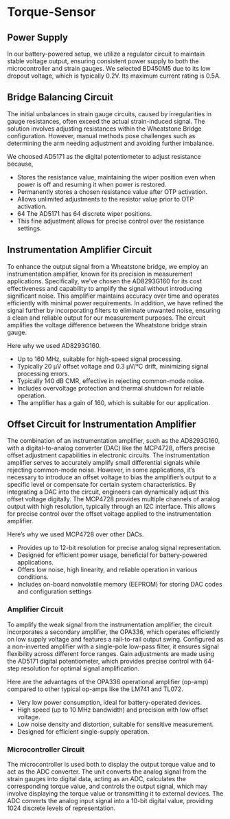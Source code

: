 # Torque-Sensor

## Power Supply

In our battery-powered setup, we utilize a regulator circuit to maintain stable voltage output, ensuring consistent power supply to both the microcontroller and strain gauges. We selected BD450M5 due to its low dropout voltage, which is typically 0.2V. Its maximum current rating is 0.5A.

## Bridge Balancing Circuit
 
The initial unbalances in strain gauge circuits, caused by irregularities in gauge resistances, often exceed the actual strain-induced signal. The solution involves adjusting resistances within the Wheatstone Bridge configuration. However, manual methods pose challenges such as determining the arm needing adjustment and avoiding further imbalance.

We choosed AD5171 as the digital potentiometer to adjust resistance because,
 - Stores the resistance value, maintaining the wiper position even when power is off and resuming it when power is restored.
 - Permanently stores a chosen resistance value after OTP activation.
 - Allows unlimited adjustments to the resistor value prior to OTP activation.
 - 64 The AD5171 has 64 discrete wiper positions.
 - This fine adjustment allows for precise control over the resistance settings.

 ## Instrumentation Amplifier Circuit
 
To enhance the output signal from a Wheatstone bridge, we employ an instrumentation amplifier, known for its precision in measurement applications. Specifically, we’ve chosen the AD8293G160 for its cost effectiveness and capability to amplify the signal without introducing significant noise. This amplifier maintains accuracy over time and operates efficiently with minimal power requirements. In addition, we have refined the signal further by incorporating filters to eliminate unwanted noise, ensuring a clean and reliable output for our measurement purposes. The circuit amplifies the voltage difference between the Wheatstone bridge strain gauge. 

Here why we used AD8293G160.
 - Up to 160 MHz, suitable for high-speed signal processing.
 - Typically 20 µV offset voltage and 0.3 µV/°C drift, minimizing signal processing errors.
 - Typically 140 dB CMR, effective in rejecting common-mode noise.
 - Includes overvoltage protection and thermal shutdown for reliable operation.
 - The amplifier has a gain of 160, which is suitable for our application.

## Offset Circuit for Instrumentation Amplifier
 
The combination of an instrumentation amplifier, such as the AD8293G160, with a digital-to-analog converter (DAC) like the MCP4728, offers precise offset adjustment capabilities in electronic circuits. The instrumentation amplifier serves to accurately amplify small differential signals while rejecting common-mode noise. However, in some applications, it’s necessary to introduce an offset voltage to bias the amplifier’s output to a specific level or compensate for certain system characteristics. By integrating a DAC into the circuit, engineers can dynamically adjust this offset voltage digitally. The MCP4728 provides multiple channels of analog output with high resolution, typically through an I2C interface. This allows for precise control over the offset voltage applied to the instrumentation amplifier.

Here’s why we used MCP4728 over other DACs.
 - Provides up to 12-bit resolution for precise analog signal representation.
 - Designed for efficient power usage, beneficial for battery-powered applications.
 - Offers low noise, high linearity, and reliable operation in various conditions.
 - Includes on-board nonvolatile memory (EEPROM) for storing DAC codes and configuration settings

### Amplifier Circuit
 
To amplify the weak signal from the instrumentation amplifier, the circuit incorporates a secondary amplifier, the OPA336, which operates efficiently on low supply voltage and features a rail-to-rail output swing. Configured as a non-inverted amplifier with a single-pole low-pass filter, it ensures signal flexibility across different force ranges. Gain adjustments are made using the AD5171 digital potentiometer, which provides precise control with 64-step resolution for optimal signal amplification.

Here are the advantages of the OPA336 operational amplifier (op-amp) compared to other typical op-amps like the LM741 and TL072.
 - Very low power consumption, ideal for battery-operated devices.
 - High speed (up to 10 MHz bandwidth) and precision with low offset voltage.
 - Low noise density and distortion, suitable for sensitive measurement.
 - Designed for efficient single-supply operation.

###  Microcontroller Circuit
 
The microcontroller is used both to display the output torque value and to act as the ADC converter. The unit converts the analog signal from the strain gauges into digital data, acting as an ADC, calculates the corresponding torque value, and controls the output signal, which may involve displaying the torque value or transmitting it to external devices. The ADC converts the analog input signal into a 10-bit digital value, providing 1024 discrete levels of representation.
